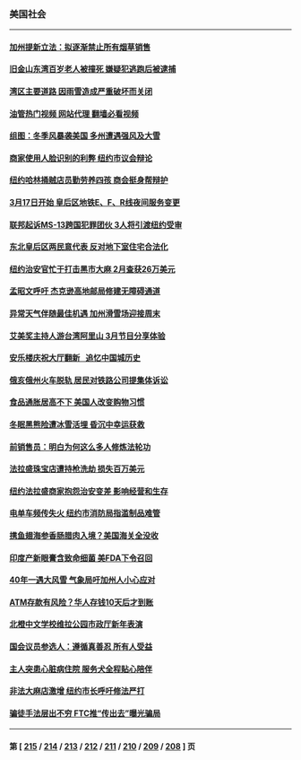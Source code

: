 ### 美国社会
---
#### [加州提新立法：拟逐渐禁止所有烟草销售](../../pages/ncid1078160/n13937988.md?02252045) 
#### [旧金山东湾百岁老人被撞死 嫌疑犯逃跑后被逮捕](../../pages/ncid1078160/n13937951.md?02252045) 
#### [湾区主要道路 因雨雪造成严重破坏而关闭](../../pages/ncid1078160/n13937909.md?02252045) 
#### [油管热门视频 网站代理 翻墙必看视频](http://138.2.39.72:81/youtube.html?epic-marker?02252045)
#### [组图：冬季风暴袭美国 多州遭遇强风及大雪](../../pages/ncid1078160/n13937449.md?02252045) 
#### [商家使用人脸识别的利弊 纽约市议会辩论](../../pages/ncid1078160/n13937852.md?02252045) 
#### [纽约哈林捅贼店员勤劳养四孩 商会挺身帮辩护](../../pages/ncid1078160/n13937867.md?02252045) 
#### [3月17日开始 皇后区地铁E、F、R线夜间服务变更](../../pages/ncid1078160/n13937854.md?02252045) 
#### [联邦起诉MS-13跨国犯罪团伙 3人将引渡纽约受审](../../pages/ncid1078160/n13937858.md?02252045) 
#### [东北皇后区两民意代表 反对地下室住宅合法化](../../pages/ncid1078160/n13937850.md?02252045) 
#### [纽约治安官忙于打击黑市大麻 2月查获26万美元](../../pages/ncid1078160/n13937846.md?02252045) 
#### [孟昭文呼吁 杰克逊高地邮局修建无障碍通道](../../pages/ncid1078160/n13937860.md?02252045) 
#### [异常天气伴随最佳机遇 加州滑雪场迎接周末](../../pages/ncid1078160/n13937816.md?02252045) 
#### [艾美奖主持人游台湾阿里山 3月节目分享体验](../../pages/ncid1078160/n13937737.md?02252045) 
#### [安乐楼庆祝大厅翻新   追忆中国城历史](../../pages/ncid1078160/n13937618.md?02252045) 
#### [俄亥俄州火车脱轨 居民对铁路公司提集体诉讼](../../pages/ncid1078160/n13937561.md?02252045) 
#### [食品通胀居高不下 美国人改变购物习惯](../../pages/ncid1078160/n13937225.md?02252045) 
#### [冬眠黑熊险遭冰雪活埋 昏沉中幸运获救](../../pages/ncid1078160/n13937139.md?02252045) 
#### [前销售员：明白为何这么多人修炼法轮功](../../pages/ncid1078160/n13936018.md?02252045) 
#### [法拉盛珠宝店遭持枪洗劫 损失百万美元](../../pages/ncid1078160/n13937018.md?02252045) 
#### [纽约法拉盛商家抱怨治安变差 影响经营和生存](../../pages/ncid1078160/n13936973.md?02252045) 
#### [电单车频传失火 纽约市消防局指滥制品难管](../../pages/ncid1078160/n13936970.md?02252045) 
#### [携鱼翅海参香肠腊肉入境？美国海关全没收](../../pages/ncid1078160/n13936996.md?02252045) 
#### [印度产新眼膏含致命细菌 美FDA下令召回](../../pages/ncid1078160/n13936832.md?02252045) 
#### [40年一遇大风雪 气象局吁加州人小心应对](../../pages/ncid1078160/n13936864.md?02252045) 
#### [ATM存款有风险？华人存钱10天后才到账](../../pages/ncid1078160/n13936784.md?02252045) 
#### [北橙中文学校维拉公园市政厅新年表演](../../pages/ncid1078160/n13936751.md?02252045) 
#### [国会议员参选人：遵循真善忍 所有人受益](../../pages/ncid1078160/n13936604.md?02252045) 
#### [主人突患心脏病住院 服务犬全程贴心陪伴](../../pages/ncid1078160/n13936332.md?02252045) 
#### [非法大麻店激增 纽约市长呼吁修法严打](../../pages/ncid1078160/n13936178.md?02252045) 
#### [骗徒手法层出不穷 FTC推“传出去”曝光骗局](../../pages/ncid1078160/n13936154.md?02252045) 

---
#### 第 [ [215](./215.md?02252045) / [214](./214.md?02252045) / [213](./213.md?02252045) / [212](./212.md?02252045) / [211](./211.md?02252045) / [210](./210.md?02252045) / [209](./209.md?02252045) / [208](./208.md?02252045) ] 页
